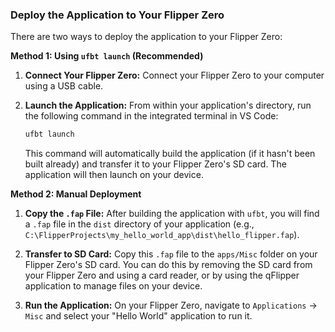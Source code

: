 ### Deploy the Application to Your Flipper Zero

There are two ways to deploy the application to your Flipper Zero:

**Method 1: Using `ufbt launch` (Recommended)**

1.  **Connect Your Flipper Zero:**
    Connect your Flipper Zero to your computer using a USB cable.

2.  **Launch the Application:**
    From within your application's directory, run the following command in the integrated terminal in VS Code:

    ```bash
    ufbt launch
    ```

    This command will automatically build the application (if it hasn't been built already) and transfer it to your Flipper Zero's SD card. The application will then launch on your device.

**Method 2: Manual Deployment**

1.  **Copy the `.fap` File:**
    After building the application with `ufbt`, you will find a `.fap` file in the `dist` directory of your application (e.g., `C:\FlipperProjects\my_hello_world_app\dist\hello_flipper.fap`).

2.  **Transfer to SD Card:**
    Copy this `.fap` file to the `apps/Misc` folder on your Flipper Zero's SD card. You can do this by removing the SD card from your Flipper Zero and using a card reader, or by using the qFlipper application to manage files on your device.

3.  **Run the Application:**
    On your Flipper Zero, navigate to `Applications` -> `Misc` and select your "Hello World" application to run it.
